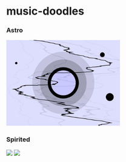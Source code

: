 # music-doodles

### Astro

<img src="https://raw.githubusercontent.com/sophiavanvalkenburg/music-doodles/master/astro.gif" width="300">

### Spirited

<img src="https://raw.githubusercontent.com/sophiavanvalkenburg/music-doodles/master/spirited-concentric-squares.gif" width="300">

<img src="https://raw.githubusercontent.com/sophiavanvalkenburg/music-doodles/master/spirited-diagonal-cube-wave.gif" width="300">
